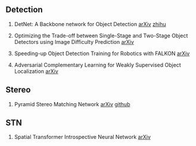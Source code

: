 ## Detection
1. DetNet: A Backbone network for Object Detection
[arXiv](https://arxiv.org/abs/1804.06215)
[zhihu](https://zhuanlan.zhihu.com/p/35863669?utm_source=qq&utm_medium=social&utm_member=MWY1NGYxODRmOWU4ZDc4MmExMDk0NzRiOTg0ZmUxNmI%3D%0A)

2. Optimizing the Trade-off between Single-Stage and Two-Stage Object Detectors using Image Difficulty Prediction
[arXiv](https://arxiv.org/abs/1803.08707)

3. Speeding-up Object Detection Training for Robotics with FALKON
[arXiv](https://arxiv.org/abs/1803.08740)

4. Adversarial Complementary Learning for Weakly Supervised Object Localization
[arXiv](https://arxiv.org/abs/1804.06962)


## Stereo
1. Pyramid Stereo Matching Network
[arXiv](https://link.zhihu.com/?target=https%3A//arxiv.org/abs/1803.08669)
[github](https://github.com/JiaRenChang/PSMNet)

## STN
1. Spatial Transformer Introspective Neural Network
[arXiv](https://arxiv.org/abs/1805.06447)
